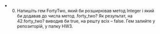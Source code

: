
- 0. Напишіть гем FortyTwo, який би розширював метод Integer і який би додавав до числа метод .forty_two? Як результат, на 42.forty_two? виводив би true, на решту всіх – false.
Гем залийте у репозиторій, у папку HW3.


